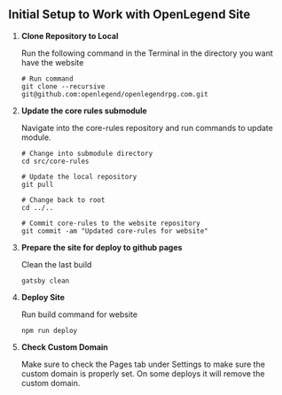 ## Initial Setup to Work with OpenLegend Site

1.  **Clone Repository to Local**

    Run the following command in the Terminal in the directory you want have the website

    ```shell
    # Run command 
    git clone --recursive git@github.com:openlegend/openlegendrpg.com.git
    ```

2.  **Update the core rules submodule**

    Navigate into the core-rules repository and run commands to update module.

    ```shell
    # Change into submodule directory
    cd src/core-rules

    # Update the local repository
    git pull

    # Change back to root
    cd ../..

    # Commit core-rules to the website repository
    git commit -am "Updated core-rules for website"
    ```

3.  **Prepare the site for deploy to github pages**

    Clean the last build

    ```shell
    gatsby clean
    ```

4. **Deploy Site**

    Run build command for website

    ```shell
    npm run deploy
    
5. **Check Custom Domain** 

    Make sure to check the Pages tab under Settings to make sure the custom domain is properly set. On some deploys it will remove the custom domain.
